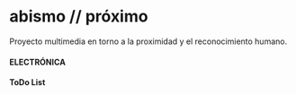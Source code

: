 # abismo // próximo 
Proyecto multimedia en torno a la proximidad y el reconocimiento humano.

#### ELECTRÓNICA

#### ToDo List
